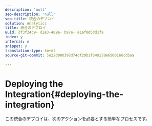 ```yaml
---
description: 'null'
seo-description: 'null'
seo-title: 統合のデプロイ
solution: Analytics
title: 統合のデプロイ
uuid: df3f24c9- d2e3-489e- b97e- e1af0d5dd1fa
index: y
internal: n
snippet: y
translation-type: tm+mt
source-git-commit: 5e22d080398d74df29b1f849258e6500168cd5aa

---
```



# Deploying the Integration{#deploying-the-integration}

この統合のデプロイは、次のアクションを必要とする簡単なプロセスです。
